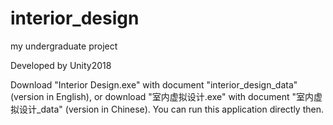 # interior_design
my undergraduate project

Developed by Unity2018

Download "Interior Design.exe" with document "interior_design_data" (version in English),
or download "室内虚拟设计.exe" with document "室内虚拟设计_data" (version in Chinese).
You can run this application directly then.
